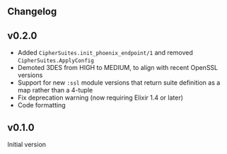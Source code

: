 ## Changelog

## v0.2.0

* Added `CipherSuites.init_phoenix_endpoint/1` and removed
  `CipherSuites.ApplyConfig`
* Demoted 3DES from HIGH to MEDIUM, to align with recent OpenSSL versions
* Support for new `:ssl` module versions that return suite definition
  as a map rather than a 4-tuple
* Fix deprecation warning (now requiring Elixir 1.4 or later)
* Code formatting

## v0.1.0

Initial version
